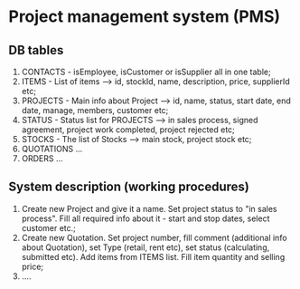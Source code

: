 # Project management system (PMS)

## DB tables
1. CONTACTS - isEmployee, isCustomer or isSupplier all in one table;
2. ITEMS - List of items --> id, stockId, name, description, price, supplierId etc;
3. PROJECTS - Main info about Project --> id, name, status, start date, end date, manage, members, customer etc;
4. STATUS - Status list for PROJECTS --> in sales process, signed agreement, project work completed, project rejected etc;
5. STOCKS - The list of Stocks --> main stock, project stock etc;
6. QUOTATIONS ...
7. ORDERS ...

## System description (working procedures)
1. Create new Project and give it a name. Set project status to "in sales process". Fill all required info about it - start and stop dates, select customer etc.;
2. Create new Quotation. Set project number, fill comment (additional info about Quotation), set Type (retail, rent etc), set status (calculating, submitted etc). Add items from ITEMS list. Fill item quantity and selling price;
3. ....